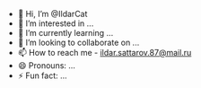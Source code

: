 - 👋 Hi, I’m @IldarCat
- 👀 I’m interested in ...
- 🌱 I’m currently learning ...
- 💞️ I’m looking to collaborate on ...
- 📫 How to reach me - ildar.sattarov.87@mail.ru
- 😄 Pronouns: ...
- ⚡ Fun fact: ...

<!---
IldarCat/IldarCat is a ✨ special ✨ repository because its `README.md` (this file) appears on your GitHub profile.
You can click the Preview link to take a look at your changes.
--->
